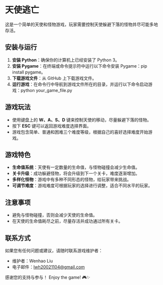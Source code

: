 
# 天使逃亡

这是一个简单的天使和怪物游戏，玩家需要控制天使躲避下落的怪物并尽可能多地存活。

## 安装与运行

1. **安装 Python**：确保你的计算机上已经安装了 Python 3。
2. **安装 Pygame**：在终端或命令提示符中运行以下命令安装 Pygame：pip install pygame。
3. **下载游戏文件**：从 GitHub 上下载游戏文件。
4. **运行游戏**：在命令行中导航到游戏文件所在的目录，并运行以下命令启动游戏：python your_game_file.py


## 游戏玩法

- 使用键盘上的 **W、A、S、D** 键来控制天使的移动，尽量躲避下落的怪物。
- 按下 **ESC** 键可以返回游戏难度选择界面。
- 游戏包含简单、普通和困难三个难度等级，根据自己的喜好选择难度开始游戏。

## 游戏特色

- **生命值系统**：天使有一定数量的生命值，与怪物碰撞会减少生命值。
- **关卡升级**：成功躲避怪物，将会升级到下一个关卡，难度逐渐增加。
- **多样化怪物**：游戏中有多种不同形态的怪物，给玩家带来挑战。
- **可调节难度**：游戏难度可根据玩家的选择进行调整，适合不同水平的玩家。

## 注意事项

- 避免与怪物碰撞，否则会减少天使的生命值。
- 在天使的生命值耗尽之前，尽量存活并成功通过所有关卡。

## 联系方式

如果您有任何问题或建议，请随时联系游戏维护者：
- 维护者：Wenhao Liu
- 电子邮件：lwh20021104@gmail.com

感谢您的支持与参与！ Enjoy the game! 🎮✨
